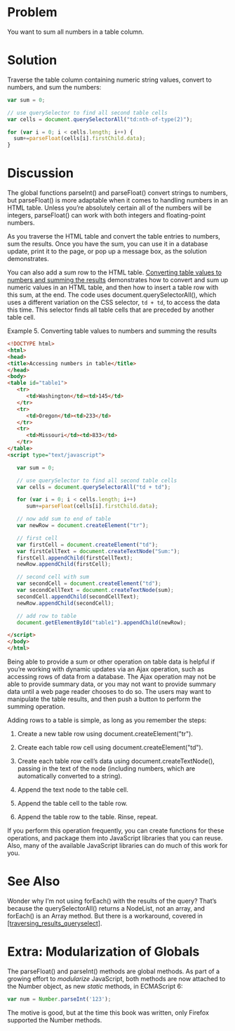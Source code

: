 # Problem

You want to sum all numbers in a table column.

# Solution

Traverse the table column containing numeric string values, convert to numbers, and sum the numbers:

```javascript
var sum = 0;

// use querySelector to find all second table cells
var cells = document.querySelectorAll("td:nth-of-type(2)");

for (var i = 0; i < cells.length; i++) {
  sum+=parseFloat(cells[i].firstChild.data);
}
```

# Discussion

The global functions parseInt() and parseFloat() convert strings to numbers, but parseFloat() is more adaptable when it comes to handling numbers in an HTML table. Unless you’re absolutely certain all of the numbers will be integers, parseFloat() can work with both integers and floating-point numbers.

As you traverse the HTML table and convert the table entries to numbers, sum the results. Once you have the sum, you can use it in a database update, print it to the page, or pop up a message box, as the solution demonstrates.

You can also add a sum row to the HTML table. [Converting table values to numbers and summing the results](#converting_table_values_to_numbers_and_s) demonstrates how to convert and sum up numeric values in an HTML table, and then how to insert a table row with this sum, at the end. The code uses document.querySelectorAll(), which uses a different variation on the CSS selector, `td + td`, to access the data this time. This selector finds all table cells that are preceded by another table cell.

Example 5. Converting table values to numbers and summing the results

```html
<!DOCTYPE html>
<html>
<head>
<title>Accessing numbers in table</title>
</head>
<body>
<table id="table1">
   <tr>
      <td>Washington</td><td>145</td>
   </tr>
   <tr>
      <td>Oregon</td><td>233</td>
   </tr>
   <tr>
      <td>Missouri</td><td>833</td>
   </tr>
</table>
<script type="text/javascript">

   var sum = 0;

   // use querySelector to find all second table cells
   var cells = document.querySelectorAll("td + td");

   for (var i = 0; i < cells.length; i++)
      sum+=parseFloat(cells[i].firstChild.data);

   // now add sum to end of table
   var newRow = document.createElement("tr");

   // first cell
   var firstCell = document.createElement("td");
   var firstCellText = document.createTextNode("Sum:");
   firstCell.appendChild(firstCellText);
   newRow.appendChild(firstCell);

   // second cell with sum
   var secondCell = document.createElement("td");
   var secondCellText = document.createTextNode(sum);
   secondCell.appendChild(secondCellText);
   newRow.appendChild(secondCell);

   // add row to table
   document.getElementById("table1").appendChild(newRow);

</script>
</body>
</html>
```

Being able to provide a sum or other operation on table data is helpful if you’re working with dynamic updates via an Ajax operation, such as accessing rows of data from a database. The Ajax operation may not be able to provide summary data, or you may not want to provide summary data until a web page reader chooses to do so. The users may want to manipulate the table results, and then push a button to perform the summing operation.

Adding rows to a table is simple, as long as you remember the steps:

1.  Create a new table row using document.createElement("tr").
    
2.  Create each table row cell using document.createElement("td").
    
3.  Create each table row cell’s data using document.createTextNode(), passing in the text of the node (including numbers, which are automatically converted to a string).
    
4.  Append the text node to the table cell.
    
5.  Append the table cell to the table row.
    
6.  Append the table row to the table. Rinse, repeat.
    

If you perform this operation frequently, you can create functions for these operations, and package them into JavaScript libraries that you can reuse. Also, many of the available JavaScript libraries can do much of this work for you.

# See Also

Wonder why I’m not using forEach() with the results of the query? That’s because the querySelectorAll() returns a NodeList, not an array, and forEach() is an Array method. But there is a workaround, covered in [\[traversing\_results\_queryselect\]](#traversing_results_queryselect).

# Extra: Modularization of Globals

The parseFloat() and parseInt() methods are global methods. As part of a growing effort to _modularize_ JavaScript, both methods are now attached to the Number object, as new _static_ methods, in ECMAScript 6:

```javascript
var num = Number.parseInt('123');
```

The motive is good, but at the time this book was written, only Firefox supported the Number methods.